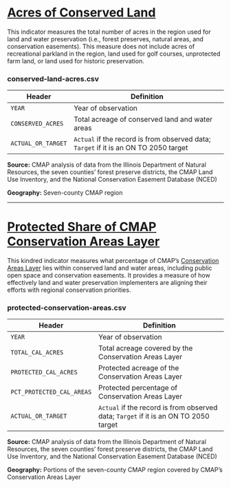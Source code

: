 # [Acres of Conserved Land](https://www.cmap.illinois.gov/2050/indicators/conserved-land-acres)

This indicator measures the total number of acres in the region used for land and water preservation (i.e., forest preserves, natural areas, and conservation easements). This measure does not include acres of recreational parkland in the region, land used for golf courses, unprotected farm land, or land used for historic preservation.

### conserved-land-acres.csv

Header | Definition
-------|-----------
`YEAR` | Year of observation
`CONSERVED_ACRES` | Total acreage of conserved land and water areas
`ACTUAL_OR_TARGET` | `Actual` if the record is from observed data; `Target` if it is an ON TO 2050 target

**Source:** CMAP analysis of data from the Illinois Department of Natural Resources, the seven counties’ forest preserve districts, the CMAP Land Use Inventory, and the National Conservation Easement Database (NCED)

**Geography:** Seven-county CMAP region

---

# [Protected Share of CMAP Conservation Areas Layer](https://www.cmap.illinois.gov/2050/indicators/conserved-land-acres#protectedshare)

This kindred indicator measures what percentage of CMAP’s [Conservation Areas Layer](https://www.cmap.illinois.gov/2050/maps/conservation-areas) lies within conserved land and water areas, including public open space and conservation easements. It provides a measure of how effectively land and water preservation implementers are aligning their efforts with regional conservation priorities.

### protected-conservation-areas.csv

Header | Definition
-------|-----------
`YEAR` | Year of observation
`TOTAL_CAL_ACRES` | Total acreage covered by the Conservation Areas Layer
`PROTECTED_CAL_ACRES` | Protected acreage of the Conservation Areas Layer
`PCT_PROTECTED_CAL_AREAS` | Protected percentage of Conservation Areas Layer
`ACTUAL_OR_TARGET` | `Actual` if the record is from observed data; `Target` if it is an ON TO 2050 target

**Source:** CMAP analysis of data from the Illinois Department of Natural Resources, the seven counties’ forest preserve districts, the CMAP Land Use Inventory, and the National Conservation Easement Database (NCED)

**Geography:** Portions of the seven-county CMAP region covered by CMAP’s Conservation Areas Layer
